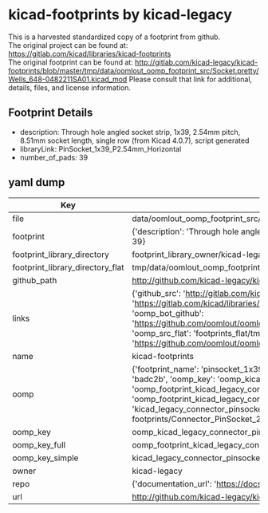 # kicad-footprints by kicad-legacy  
This is a harvested standardized copy of a footprint from github.  
The original project can be found at:  
https://gitlab.com/kicad/libraries/kicad-footprints  
The original footprint can be found at:
http://gitlab.com/kicad-legacy/kicad-footprints/blob/master/tmp/data/oomlout_oomp_footprint_src/Socket.pretty/Wells_648-0482211SA01.kicad_mod
Please consult that link for additional, details, files, and license information.  
## Footprint Details
* description: Through hole angled socket strip, 1x39, 2.54mm pitch, 8.51mm socket length, single row (from Kicad 4.0.7), script generated  
* libraryLink: PinSocket_1x39_P2.54mm_Horizontal  
* number_of_pads: 39  
## yaml dump  
| Key | Value |  
| --- | --- |  
| file | data/oomlout_oomp_footprint_src/kicad-footprints/Connector_PinSocket_2.54mm.pretty/PinSocket_1x39_P2.54mm_Horizontal.kicad_mod |  
| footprint | {'description': 'Through hole angled socket strip, 1x39, 2.54mm pitch, 8.51mm socket length, single row (from Kicad 4.0.7), script generated', 'libraryLink': 'PinSocket_1x39_P2.54mm_Horizontal', 'number_of_pads': 39} |  
| footprint_library_directory | footprint_library_owner/kicad-legacy_kicad-footprints |  
| footprint_library_directory_flat | tmp/data/oomlout_oomp_footprint_src/footprints_flat/kicad_legacy_connector_pinsocket_2_54mm_pinsocket_1x39_p2_54mm_horizontal/working |  
| github_path | http://github.com/kicad-legacy/kicad-footprints/blob/master/tmp/data/oomlout_oomp_footprint_src/Connector_PinSocket_2.54mm.pretty/PinSocket_1x39_P2.54mm_Horizontal.kicad_mod |  
| links | {'github_src': 'http://gitlab.com/kicad-legacy/kicad-footprints/blob/master/tmp/data/oomlout_oomp_footprint_src/Socket.pretty/Wells_648-0482211SA01.kicad_mod', 'github_src_repo': 'https://gitlab.com/kicad/libraries/kicad-footprints', 'oomp_bot': 'tmp/data/oomlout_oomp_footprint_src/footprints/kicad_legacy_connector_pinsocket_2_54mm_pinsocket_1x39_p2_54mm_horizontal/working', 'oomp_bot_github': 'https://github.com/oomlout/oomlout_oomp_footprint_bot/tree/main/tmp/data/oomlout_oomp_footprint_src/footprints/kicad_legacy_connector_pinsocket_2_54mm_pinsocket_1x39_p2_54mm_horizontal/working', 'oomp_src_flat': 'footprints_flat/tmp/data/oomlout_oomp_footprint_src/footprints_flat/kicad_legacy_connector_pinsocket_2_54mm_pinsocket_1x39_p2_54mm_horizontal/working', 'oomp_src_flat_github': 'https://github.com/oomlout/oomlout_oomp_footprint_src/tree/main/tmp/data/oomlout_oomp_footprint_src/footprints_flat/kicad_legacy_connector_pinsocket_2_54mm_pinsocket_1x39_p2_54mm_horizontal/working'} |  
| name | kicad-footprints |  
| oomp | {'footprint_name': 'pinsocket_1x39_p2_54mm_horizontal', 'library_name': 'connector_pinsocket_2_54mm', 'md5': 'badc2b210cd2aab7e4abf27db4982a4c', 'md5_10': 'badc2b210c', 'md5_5': 'badc2', 'md5_6': 'badc2b', 'oomp_key': 'oomp_kicad_legacy_connector_pinsocket_2_54mm_pinsocket_1x39_p2_54mm_horizontal', 'oomp_key_extra': 'oomp_footprint_kicad_legacy_connector_pinsocket_2_54mm_pinsocket_1x39_p2_54mm_horizontal', 'oomp_key_full': 'oomp_footprint_kicad_legacy_connector_pinsocket_2_54mm_pinsocket_1x39_p2_54mm_horizontal_badc2b', 'oomp_key_simple': 'kicad_legacy_connector_pinsocket_2_54mm_pinsocket_1x39_p2_54mm_horizontal', 'original_filename': 'data/oomlout_oomp_footprint_src/kicad-footprints/Connector_PinSocket_2.54mm.pretty/PinSocket_1x39_P2.54mm_Horizontal.kicad_mod', 'owner_name': 'kicad_legacy'} |  
| oomp_key | oomp_kicad_legacy_connector_pinsocket_2_54mm_pinsocket_1x39_p2_54mm_horizontal |  
| oomp_key_full | oomp_footprint_kicad_legacy_connector_pinsocket_2_54mm_pinsocket_1x39_p2_54mm_horizontal |  
| oomp_key_simple | kicad_legacy_connector_pinsocket_2_54mm_pinsocket_1x39_p2_54mm_horizontal |  
| owner | kicad-legacy |  
| repo | {'documentation_url': 'https://docs.github.com/rest/repos/repos#get-a-repository', 'message': 'Not Found'} |  
| url | http://github.com/kicad-legacy/kicad-footprints |  

